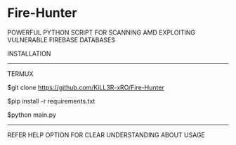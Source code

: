 # Fire-Hunter
POWERFUL PYTHON SCRIPT FOR SCANNING AMD EXPLOITING VULNERABLE FIREBASE DATABASES

INSTALLATION
___________________________________________
TERMUX

$git clone https://github.com/KiLL3R-xRO/Fire-Hunter

$pip install -r requirements.txt

$python main.py

____________________________________________
REFER HELP OPTION FOR CLEAR UNDERSTANDING ABOUT USAGE

